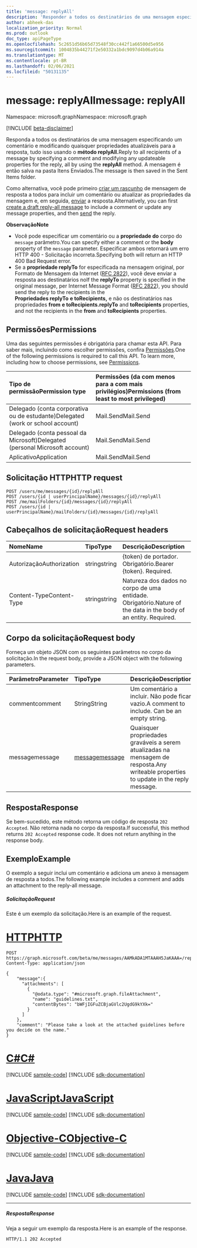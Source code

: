 ```yaml
---
title: 'message: replyAll'
description: 'Responder a todos os destinatários de uma mensagem especificando um comentário e modificando quaisquer propriedades atualizáveis '
author: abheek-das
localization_priority: Normal
ms.prod: outlook
doc_type: apiPageType
ms.openlocfilehash: 5c2651d56b65d73548f30cc442f1a66500d5e956
ms.sourcegitcommit: 1004835b44271f2e50332a1bdc9097d4b06a914a
ms.translationtype: MT
ms.contentlocale: pt-BR
ms.lasthandoff: 02/06/2021
ms.locfileid: "50131135"
---
```

# <a name="message-replyall"></a><span data-ttu-id="c7365-103">message: replyAll</span><span class="sxs-lookup"><span data-stu-id="c7365-103">message: replyAll</span></span>

<span data-ttu-id="c7365-104">Namespace: microsoft.graph</span><span class="sxs-lookup"><span data-stu-id="c7365-104">Namespace: microsoft.graph</span></span>

[!INCLUDE [beta-disclaimer](../../includes/beta-disclaimer.md)]

<span data-ttu-id="c7365-105">Responda a todos os destinatários de uma mensagem especificando um comentário e modificando quaisquer propriedades atualizáveis para a resposta, tudo isso usando o **método replyAll.**</span><span class="sxs-lookup"><span data-stu-id="c7365-105">Reply to all recipients of a message by specifying a comment and modifying any updateable properties for the reply, all by using the **replyAll** method.</span></span> <span data-ttu-id="c7365-106">A mensagem é então salva na pasta Itens Enviados.</span><span class="sxs-lookup"><span data-stu-id="c7365-106">The message is then saved in the Sent Items folder.</span></span>

<span data-ttu-id="c7365-107">Como alternativa, você pode primeiro [criar um rascunho](../api/message-createreplyall.md) de mensagem de resposta a todos para incluir um comentário ou atualizar as propriedades da mensagem e, em seguida, [enviar](../api/message-send.md) a resposta.</span><span class="sxs-lookup"><span data-stu-id="c7365-107">Alternatively, you can first [create a draft reply-all message](../api/message-createreplyall.md) to include a comment or update any message properties, and then [send](../api/message-send.md) the reply.</span></span>

<span data-ttu-id="c7365-108">**Observação**</span><span class="sxs-lookup"><span data-stu-id="c7365-108">**Note**</span></span>

- <span data-ttu-id="c7365-109">Você pode especificar um comentário ou a **propriedade do** corpo do `message` parâmetro.</span><span class="sxs-lookup"><span data-stu-id="c7365-109">You can specify either a comment or the **body** property of the `message` parameter.</span></span> <span data-ttu-id="c7365-110">Especificar ambos retornará um erro HTTP 400 - Solicitação incorreta.</span><span class="sxs-lookup"><span data-stu-id="c7365-110">Specifying both will return an HTTP 400 Bad Request error.</span></span>
- <span data-ttu-id="c7365-111">Se a **propriedade replyTo** for especificada na mensagem original, por Formato de Mensagem da Internet ([RFC 2822](https://www.rfc-editor.org/info/rfc2822)), você deve enviar a resposta aos destinatários no</span><span class="sxs-lookup"><span data-stu-id="c7365-111">If the **replyTo** property is specified in the original message, per Internet Message Format ([RFC 2822](https://www.rfc-editor.org/info/rfc2822)), you should send the reply to the recipients in the</span></span>  
<span data-ttu-id="c7365-112">**Propriedades replyTo** **e toRecipients,** e não os destinatários nas propriedades **from** **e toRecipients.**</span><span class="sxs-lookup"><span data-stu-id="c7365-112">**replyTo** and **toRecipients** properties, and not the recipients in the **from** and **toRecipients** properties.</span></span> 


## <a name="permissions"></a><span data-ttu-id="c7365-113">Permissões</span><span class="sxs-lookup"><span data-stu-id="c7365-113">Permissions</span></span>
<span data-ttu-id="c7365-p103">Uma das seguintes permissões é obrigatória para chamar esta API. Para saber mais, incluindo como escolher permissões, confira [Permissões](/graph/permissions-reference).</span><span class="sxs-lookup"><span data-stu-id="c7365-p103">One of the following permissions is required to call this API. To learn more, including how to choose permissions, see [Permissions](/graph/permissions-reference).</span></span>

|<span data-ttu-id="c7365-116">Tipo de permissão</span><span class="sxs-lookup"><span data-stu-id="c7365-116">Permission type</span></span>      | <span data-ttu-id="c7365-117">Permissões (da com menos para a com mais privilégios)</span><span class="sxs-lookup"><span data-stu-id="c7365-117">Permissions (from least to most privileged)</span></span>              |
|:--------------------|:---------------------------------------------------------|
|<span data-ttu-id="c7365-118">Delegado (conta corporativa ou de estudante)</span><span class="sxs-lookup"><span data-stu-id="c7365-118">Delegated (work or school account)</span></span> | <span data-ttu-id="c7365-119">Mail.Send</span><span class="sxs-lookup"><span data-stu-id="c7365-119">Mail.Send</span></span>    |
|<span data-ttu-id="c7365-120">Delegado (conta pessoal da Microsoft)</span><span class="sxs-lookup"><span data-stu-id="c7365-120">Delegated (personal Microsoft account)</span></span> | <span data-ttu-id="c7365-121">Mail.Send</span><span class="sxs-lookup"><span data-stu-id="c7365-121">Mail.Send</span></span>    |
|<span data-ttu-id="c7365-122">Aplicativo</span><span class="sxs-lookup"><span data-stu-id="c7365-122">Application</span></span> | <span data-ttu-id="c7365-123">Mail.Send</span><span class="sxs-lookup"><span data-stu-id="c7365-123">Mail.Send</span></span> |

## <a name="http-request"></a><span data-ttu-id="c7365-124">Solicitação HTTP</span><span class="sxs-lookup"><span data-stu-id="c7365-124">HTTP request</span></span>
<!-- { "blockType": "ignored" } -->
```http
POST /users/me/messages/{id}/replyAll
POST /users/{id | userPrincipalName}/messages/{id}/replyAll
POST /me/mailFolders/{id}/messages/{id}/replyAll
POST /users/{id | userPrincipalName}/mailFolders/{id}/messages/{id}/replyAll
```
## <a name="request-headers"></a><span data-ttu-id="c7365-125">Cabeçalhos de solicitação</span><span class="sxs-lookup"><span data-stu-id="c7365-125">Request headers</span></span>
| <span data-ttu-id="c7365-126">Nome</span><span class="sxs-lookup"><span data-stu-id="c7365-126">Name</span></span>       | <span data-ttu-id="c7365-127">Tipo</span><span class="sxs-lookup"><span data-stu-id="c7365-127">Type</span></span> | <span data-ttu-id="c7365-128">Descrição</span><span class="sxs-lookup"><span data-stu-id="c7365-128">Description</span></span>|
|:---------------|:--------|:----------|
| <span data-ttu-id="c7365-129">Autorização</span><span class="sxs-lookup"><span data-stu-id="c7365-129">Authorization</span></span>  | <span data-ttu-id="c7365-130">string</span><span class="sxs-lookup"><span data-stu-id="c7365-130">string</span></span>  | <span data-ttu-id="c7365-p104">{token} de portador. Obrigatório.</span><span class="sxs-lookup"><span data-stu-id="c7365-p104">Bearer {token}. Required.</span></span> |
| <span data-ttu-id="c7365-133">Content-Type</span><span class="sxs-lookup"><span data-stu-id="c7365-133">Content-Type</span></span> | <span data-ttu-id="c7365-134">string</span><span class="sxs-lookup"><span data-stu-id="c7365-134">string</span></span>  | <span data-ttu-id="c7365-p105">Natureza dos dados no corpo de uma entidade. Obrigatório.</span><span class="sxs-lookup"><span data-stu-id="c7365-p105">Nature of the data in the body of an entity. Required.</span></span> |

## <a name="request-body"></a><span data-ttu-id="c7365-137">Corpo da solicitação</span><span class="sxs-lookup"><span data-stu-id="c7365-137">Request body</span></span>
<span data-ttu-id="c7365-138">Forneça um objeto JSON com os seguintes parâmetros no corpo da solicitação.</span><span class="sxs-lookup"><span data-stu-id="c7365-138">In the request body, provide a JSON object with the following parameters.</span></span>

| <span data-ttu-id="c7365-139">Parâmetro</span><span class="sxs-lookup"><span data-stu-id="c7365-139">Parameter</span></span>    | <span data-ttu-id="c7365-140">Tipo</span><span class="sxs-lookup"><span data-stu-id="c7365-140">Type</span></span>   |<span data-ttu-id="c7365-141">Descrição</span><span class="sxs-lookup"><span data-stu-id="c7365-141">Description</span></span>|
|:---------------|:--------|:----------|
|<span data-ttu-id="c7365-142">comment</span><span class="sxs-lookup"><span data-stu-id="c7365-142">comment</span></span>|<span data-ttu-id="c7365-143">String</span><span class="sxs-lookup"><span data-stu-id="c7365-143">String</span></span>|<span data-ttu-id="c7365-p106">Um comentário a incluir. Não pode ficar vazio.</span><span class="sxs-lookup"><span data-stu-id="c7365-p106">A comment to include. Can be an empty string.</span></span>|
|<span data-ttu-id="c7365-146">message</span><span class="sxs-lookup"><span data-stu-id="c7365-146">message</span></span>|[<span data-ttu-id="c7365-147">message</span><span class="sxs-lookup"><span data-stu-id="c7365-147">message</span></span>](../resources/message.md)|<span data-ttu-id="c7365-148">Quaisquer propriedades graváveis ​​a serem atualizadas na mensagem de resposta.</span><span class="sxs-lookup"><span data-stu-id="c7365-148">Any writeable properties to update in the reply message.</span></span>|

## <a name="response"></a><span data-ttu-id="c7365-149">Resposta</span><span class="sxs-lookup"><span data-stu-id="c7365-149">Response</span></span>

<span data-ttu-id="c7365-p107">Se bem-sucedido, este método retorna um código de resposta `202 Accepted`. Não retorna nada no corpo da resposta.</span><span class="sxs-lookup"><span data-stu-id="c7365-p107">If successful, this method returns `202 Accepted` response code. It does not return anything in the response body.</span></span>

## <a name="example"></a><span data-ttu-id="c7365-152">Exemplo</span><span class="sxs-lookup"><span data-stu-id="c7365-152">Example</span></span>
<span data-ttu-id="c7365-153">O exemplo a seguir inclui um comentário e adiciona um anexo à mensagem de resposta a todos.</span><span class="sxs-lookup"><span data-stu-id="c7365-153">The following example includes a comment and adds an attachment to the reply-all message.</span></span>
##### <a name="request"></a><span data-ttu-id="c7365-154">Solicitação</span><span class="sxs-lookup"><span data-stu-id="c7365-154">Request</span></span>
<span data-ttu-id="c7365-155">Este é um exemplo da solicitação.</span><span class="sxs-lookup"><span data-stu-id="c7365-155">Here is an example of the request.</span></span>

# <a name="http"></a>[<span data-ttu-id="c7365-156">HTTP</span><span class="sxs-lookup"><span data-stu-id="c7365-156">HTTP</span></span>](#tab/http)
<!-- {
  "blockType": "request",
  "name": "message_replyall"
}-->
```http
POST https://graph.microsoft.com/beta/me/messages/AAMkADA1MTAAAH5JaKAAA=/replyAll
Content-Type: application/json

{
    "message":{
      "attachments": [ 
        { 
          "@odata.type": "#microsoft.graph.fileAttachment", 
          "name": "guidelines.txt", 
          "contentBytes": "bWFjIGFuZCBjaGVlc2UgdG9kYXk=" 
        } 
      ]
    },
    "comment": "Please take a look at the attached guidelines before you decide on the name." 
}
```
# <a name="c"></a>[<span data-ttu-id="c7365-157">C#</span><span class="sxs-lookup"><span data-stu-id="c7365-157">C#</span></span>](#tab/csharp)
[!INCLUDE [sample-code](../includes/snippets/csharp/message-replyall-csharp-snippets.md)]
[!INCLUDE [sdk-documentation](../includes/snippets/snippets-sdk-documentation-link.md)]

# <a name="javascript"></a>[<span data-ttu-id="c7365-158">JavaScript</span><span class="sxs-lookup"><span data-stu-id="c7365-158">JavaScript</span></span>](#tab/javascript)
[!INCLUDE [sample-code](../includes/snippets/javascript/message-replyall-javascript-snippets.md)]
[!INCLUDE [sdk-documentation](../includes/snippets/snippets-sdk-documentation-link.md)]

# <a name="objective-c"></a>[<span data-ttu-id="c7365-159">Objective-C</span><span class="sxs-lookup"><span data-stu-id="c7365-159">Objective-C</span></span>](#tab/objc)
[!INCLUDE [sample-code](../includes/snippets/objc/message-replyall-objc-snippets.md)]
[!INCLUDE [sdk-documentation](../includes/snippets/snippets-sdk-documentation-link.md)]

# <a name="java"></a>[<span data-ttu-id="c7365-160">Java</span><span class="sxs-lookup"><span data-stu-id="c7365-160">Java</span></span>](#tab/java)
[!INCLUDE [sample-code](../includes/snippets/java/message-replyall-java-snippets.md)]
[!INCLUDE [sdk-documentation](../includes/snippets/snippets-sdk-documentation-link.md)]

---



##### <a name="response"></a><span data-ttu-id="c7365-161">Resposta</span><span class="sxs-lookup"><span data-stu-id="c7365-161">Response</span></span>
<span data-ttu-id="c7365-162">Veja a seguir um exemplo da resposta.</span><span class="sxs-lookup"><span data-stu-id="c7365-162">Here is an example of the response.</span></span>
<!-- {
  "blockType": "response",
  "truncated": true
} -->
```http
HTTP/1.1 202 Accepted
```

<!-- uuid: 8fcb5dbc-d5aa-4681-8e31-b001d5168d79
2015-10-25 14:57:30 UTC -->
<!--
{
  "type": "#page.annotation",
  "description": "message: replyAll",
  "keywords": "",
  "section": "documentation",
  "tocPath": "",
  "suppressions": [
  ]
}
-->


